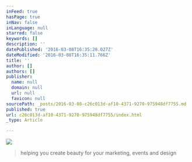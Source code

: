 ```yaml
---
inFeed: true
hasPage: true
inNav: false
inLanguage: null
starred: false
keywords: []
description: ''
datePublished: '2016-03-08T16:35:28.027Z'
dateModified: '2016-03-08T16:35:11.766Z'
title: ''
author: []
authors: []
publisher:
  name: null
  domain: null
  url: null
  favicon: null
sourcePath: _posts/2016-03-08-c26c013d-af10-4371-9270-975948df7755.md
published: true
url: c26c013d-af10-4371-9270-975948df7755/index.html
_type: Article

---
```

![](https://the-grid-user-content.s3-us-west-2.amazonaws.com/4b4e4d2a-9a80-4de0-9584-f92fa57838ed.jpg)

> helping you create beauty for your marketing, events and design